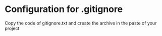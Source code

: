 # Configuration for .gitignore

Copy the code of gitignore.txt and create the archive in the paste of your project